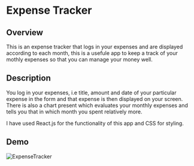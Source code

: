 # Expense Tracker
## Overview

This is an expense tracker that logs in your expenses and are displayed according to each month, this is a usefule app to keep a track of your mothly expenses so that you can manage your money well.

## Description
You log in your expenses, i.e title, amount and date of your particular expense in the form and that expense is then displayed on your screen. There is also a chart present which evaluates your monthly expenses and tells you that in which month you spent relatively more.

I have used React.js for the functionality of this app and CSS for styling.

## Demo
![ExpenseTracker](../../React%20Revision/1-Budget-App/src/Assets/Expense%20Tracker%20App.png)
